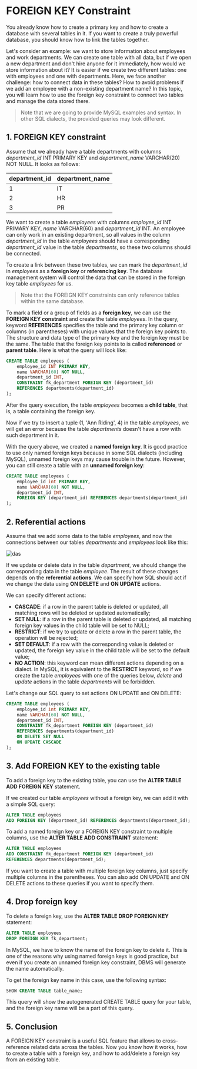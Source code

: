 # FOREIGN KEY Constraint

You already know how to create a primary key and how to create a database with several tables in it. If you want to create a truly powerful database, you should know how to link the tables together.

Let's consider an example: we want to store information about employees and work departments. We can create one table with all data, but if we open a new department and don't hire anyone for it immediately, how would we store information about it? It is easier if we create two different tables: one with employees and one with departments. Here, we face another challenge: how to connect data in these tables? How to avoid problems if we add an employee with a non-existing department name? In this topic, you will learn how to use the foreign key constraint to connect two tables and manage the data stored there.

> Note that we are going to provide MySQL examples and syntax. In other SQL dialects, the provided queries may look different.

## 1. FOREIGN KEY constraint

Assume that we already have a table departments with columns *department_id* INT PRIMARY KEY and *department_name* VARCHAR(20) NOT NULL. It looks as follows:

| department_id | 	department_name |
| ------ | ------ |
|1 	| IT |
|2 |	HR |
|3| 	PR |


We want to create a table *employees* with columns *employee_id* INT PRIMARY KEY, *name* VARCHAR(60) and *department_id* INT. An employee can only work in an existing department, so all values in the column *department_id* in the table *employees* should have a corresponding *department_id* value in the table *departments*, so these two columns should be connected.

To create a link between these two tables, we can mark the *department_id* in *employees* as a **foreign key** or **referencing key**. The database management system will control the data that can be stored in the foreign key table *employees* for us.

> Note that the FOREIGN KEY constraints can only reference tables within the same database.

To mark a field or a group of fields as a **foreign key**, we can use the **FOREIGN KEY constraint** and create the table *employees*. In the query, keyword **REFERENCES** specifies the table and the primary key column or columns (in parentheses) with unique values that the foreign key points to. The structure and data type of the primary key and the foreign key must be the same. The table that the foreign key points to is called **referenced** or **parent table**. Here is what the query will look like:
```sql
CREATE TABLE employees (
    employee_id INT PRIMARY KEY,
    name VARCHAR(60) NOT NULL, 
    department_id INT,
    CONSTRAINT fk_department FOREIGN KEY (department_id)
    REFERENCES departments(department_id)
); 
```

After the query execution, the table *employees* becomes a **child table**, that is, a table containing the foreign key.

Now if we try to insert a tuple (1, 'Ann Riding', 4) in the table *employees*, we will get an error because the table *departments* doesn't have a row with such department in it.

With the query above, we created a **named foreign key**. It is good practice to use only named foreign keys because in some SQL dialects (including MySQL), unnamed foreign keys may cause trouble in the future. However, you can still create a table with an **unnamed foreign key**:
```sql
CREATE TABLE employees (
    employee_id int PRIMARY KEY,
    name VARCHAR(60) NOT NULL,
    department_id INT,
    FOREIGN KEY (department_id) REFERENCES departments(department_id)
);
```

## 2. Referential actions

Assume that we add some data to the table *employees*, and now the connections between our tables *departments* and *employees* look like this:

![das](https://ucarecdn.com/75e517c6-6c26-4fe3-936c-2c96a1fb0c47/)

If we update or delete data in the table *department*, we should change the corresponding data in the table *employee*. The result of these changes depends on the **referential actions**. We can specify how SQL should act if we change the data using **ON DELETE** and **ON UPDATE** actions.

We can specify different actions:

- **CASCADE**: if a row in the parent table is deleted or updated, all matching rows will be deleted or updated automatically;
- **SET NULL**: if a row in the parent table is deleted or updated, all matching foreign key values in the child table will be set to NULL;
- **RESTRICT**: if we try to update or delete a row in the parent table, the operation will be rejected;
- **SET DEFAULT**: if a row with the corresponding value is deleted or updated, the foreign key value in the child table will be set to the default value;
- **NO ACTION**: this keyword can mean different actions depending on a dialect. In MySQL, it is equivalent to the **RESTRICT** keyword, so if we create the table *employees* with one of the queries below, *delete* and *update* actions in the table *departments* will be forbidden.

Let's change our SQL query to set actions ON UPDATE and ON DELETE:

```sql
CREATE TABLE employees (
    employee_id int PRIMARY KEY,
    name VARCHAR(60) NOT NULL, 
    department_id INT,
    CONSTRAINT fk_department FOREIGN KEY (department_id)
    REFERENCES departments(department_id)
    ON DELETE SET NULL
    ON UPDATE CASCADE
); 
```

## 3. Add FOREIGN KEY to the existing table

To add a foreign key to the existing table, you can use the **ALTER TABLE ADD FOREIGN KEY** statement.

If we created our table *employees* without a foreign key, we can add it with a simple SQL query:
```sql
ALTER TABLE employees
ADD FOREIGN KEY (department_id) REFERENCES departments(department_id);
```

To add a named foreign key or a FOREIGN KEY constraint to multiple columns, use the **ALTER TABLE ADD CONSTRAINT** statement:
```sql
ALTER TABLE employees
ADD CONSTRAINT fk_department FOREIGN KEY (department_id)
REFERENCES departments(department_id);
```
If you want to create a table with multiple foreign key columns, just specify multiple columns in the parentheses. You can also add ON UPDATE and ON DELETE actions to these queries if you want to specify them.

## 4. Drop foreign key

To delete a foreign key, use the **ALTER TABLE DROP FOREIGN KEY** statement:
```sql
ALTER TABLE employees 
DROP FOREIGN KEY fk_department;
```

In MySQL, we have to know the name of the foreign key to delete it. This is one of the reasons why using named foreign keys is good practice, but even if you create an unnamed foreign key constraint, DBMS will generate the name automatically.

To get the foreign key name in this case, use the following syntax:
```sql
SHOW CREATE TABLE table_name; 
```
This query will show the autogenerated CREATE TABLE query for your table, and the foreign key name will be a part of this query.


## 5. Conclusion

A FOREIGN KEY constraint is a useful SQL feature that allows to cross-reference related data across the tables. Now you know how it works, how to create a table with a foreign key, and how to add/delete a foreign key from an existing table.

